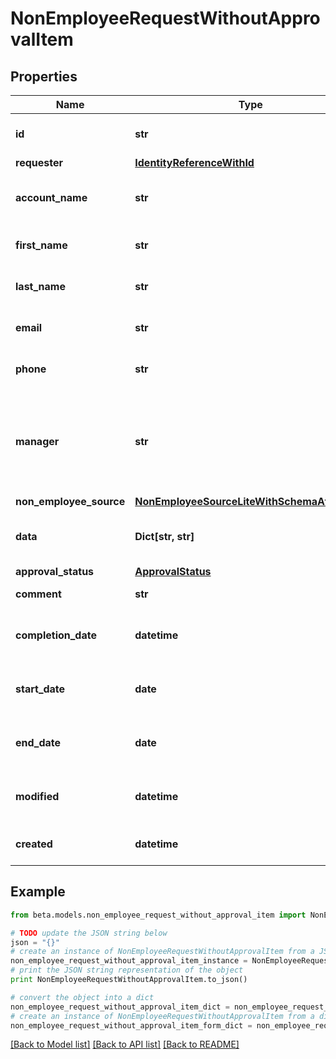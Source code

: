 # NonEmployeeRequestWithoutApprovalItem


## Properties
Name | Type | Description | Notes
------------ | ------------- | ------------- | -------------
**id** | **str** | Non-Employee request id. | [optional] 
**requester** | [**IdentityReferenceWithId**](IdentityReferenceWithId.md) |  | [optional] 
**account_name** | **str** | Requested identity account name. | [optional] 
**first_name** | **str** | Non-Employee&#39;s first name. | [optional] 
**last_name** | **str** | Non-Employee&#39;s last name. | [optional] 
**email** | **str** | Non-Employee&#39;s email. | [optional] 
**phone** | **str** | Non-Employee&#39;s phone. | [optional] 
**manager** | **str** | The account ID of a valid identity to serve as this non-employee&#39;s manager. | [optional] 
**non_employee_source** | [**NonEmployeeSourceLiteWithSchemaAttributes**](NonEmployeeSourceLiteWithSchemaAttributes.md) |  | [optional] 
**data** | **Dict[str, str]** | Attribute blob/bag for a non-employee. | [optional] 
**approval_status** | [**ApprovalStatus**](ApprovalStatus.md) |  | [optional] 
**comment** | **str** | comment of requester | [optional] 
**completion_date** | **datetime** | When the request was completely approved. | [optional] 
**start_date** | **date** | Non-Employee employment start date. | [optional] 
**end_date** | **date** | Non-Employee employment end date. | [optional] 
**modified** | **datetime** | When the request was last modified. | [optional] 
**created** | **datetime** | When the request was created. | [optional] 

## Example

```python
from beta.models.non_employee_request_without_approval_item import NonEmployeeRequestWithoutApprovalItem

# TODO update the JSON string below
json = "{}"
# create an instance of NonEmployeeRequestWithoutApprovalItem from a JSON string
non_employee_request_without_approval_item_instance = NonEmployeeRequestWithoutApprovalItem.from_json(json)
# print the JSON string representation of the object
print NonEmployeeRequestWithoutApprovalItem.to_json()

# convert the object into a dict
non_employee_request_without_approval_item_dict = non_employee_request_without_approval_item_instance.to_dict()
# create an instance of NonEmployeeRequestWithoutApprovalItem from a dict
non_employee_request_without_approval_item_form_dict = non_employee_request_without_approval_item.from_dict(non_employee_request_without_approval_item_dict)
```
[[Back to Model list]](../README.md#documentation-for-models) [[Back to API list]](../README.md#documentation-for-api-endpoints) [[Back to README]](../README.md)


